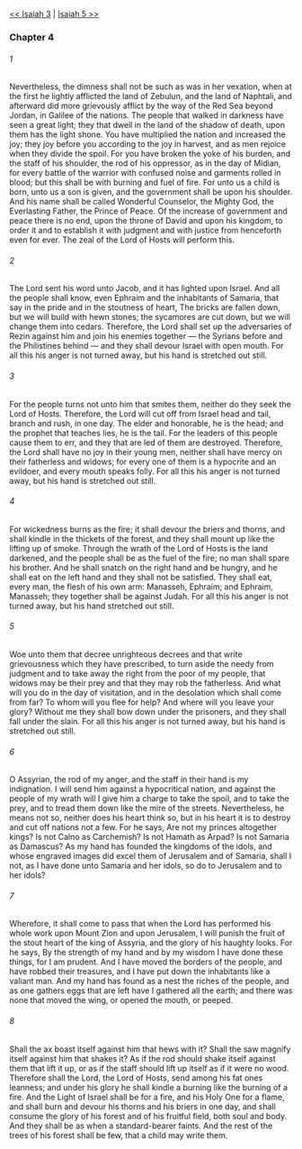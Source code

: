 [<< Isaiah 3](Isaiah%203)  |  [Isaiah 5 >>](Isaiah%205)

### Chapter 4
###### 1
Nevertheless, the dimness shall not be such as was in her vexation, when at the first he lightly afflicted the land of Zebulun, and the land of Naphtali, and afterward did more grievously afflict by the way of the Red Sea beyond Jordan, in Galilee of the nations. The people that walked in darkness have seen a great light; they that dwell in the land of the shadow of death, upon them has the light shone. You have multiplied the nation and increased the joy; they joy before you according to the joy in harvest, and as men rejoice when they divide the spoil. For you have broken the yoke of his burden, and the staff of his shoulder, the rod of his oppressor, as in the day of Midian, for every battle of the warrior with confused noise and garments rolled in blood; but this shall be with burning and fuel of fire. For unto us a child is born, unto us a son is given, and the government shall be upon his shoulder. And his name shall be called Wonderful Counselor, the Mighty God, the Everlasting Father, the Prince of Peace. Of the increase of government and peace there is no end, upon the throne of David and upon his kingdom, to order it and to establish it with judgment and with justice from henceforth even for ever. The zeal of the Lord of Hosts will perform this.

###### 2
The Lord sent his word unto Jacob, and it has lighted upon Israel. And all the people shall know, even Ephraim and the inhabitants of Samaria, that say in the pride and in the stoutness of heart, The bricks are fallen down, but we will build with hewn stones; the sycamores are cut down, but we will change them into cedars. Therefore, the Lord shall set up the adversaries of Rezin against him and join his enemies together — the Syrians before and the Philistines behind — and they shall devour Israel with open mouth. For all this his anger is not turned away, but his hand is stretched out still.

###### 3
For the people turns not unto him that smites them, neither do they seek the Lord of Hosts. Therefore, the Lord will cut off from Israel head and tail, branch and rush, in one day. The elder and honorable, he is the head; and the prophet that teaches lies, he is the tail. For the leaders of this people cause them to err, and they that are led of them are destroyed. Therefore, the Lord shall have no joy in their young men, neither shall have mercy on their fatherless and widows; for every one of them is a hypocrite and an evildoer, and every mouth speaks folly. For all this his anger is not turned away, but his hand is stretched out still.

###### 4
For wickedness burns as the fire; it shall devour the briers and thorns, and shall kindle in the thickets of the forest, and they shall mount up like the lifting up of smoke. Through the wrath of the Lord of Hosts is the land darkened, and the people shall be as the fuel of the fire; no man shall spare his brother. And he shall snatch on the right hand and be hungry, and he shall eat on the left hand and they shall not be satisfied. They shall eat, every man, the flesh of his own arm: Manasseh, Ephraim; and Ephraim, Manasseh; they together shall be against Judah. For all this his anger is not turned away, but his hand stretched out still.

###### 5
Woe unto them that decree unrighteous decrees and that write grievousness which they have prescribed, to turn aside the needy from judgment and to take away the right from the poor of my people, that widows may be their prey and that they may rob the fatherless. And what will you do in the day of visitation, and in the desolation which shall come from far? To whom will you flee for help? And where will you leave your glory? Without me they shall bow down under the prisoners, and they shall fall under the slain. For all this his anger is not turned away, but his hand is stretched out still.

###### 6
O Assyrian, the rod of my anger, and the staff in their hand is my indignation. I will send him against a hypocritical nation, and against the people of my wrath will I give him a charge to take the spoil, and to take the prey, and to tread them down like the mire of the streets. Nevertheless, he means not so, neither does his heart think so, but in his heart it is to destroy and cut off nations not a few. For he says, Are not my princes altogether kings? Is not Calno as Carchemish? Is not Hamath as Arpad? Is not Samaria as Damascus? As my hand has founded the kingdoms of the idols, and whose engraved images did excel them of Jerusalem and of Samaria, shall I not, as I have done unto Samaria and her idols, so do to Jerusalem and to her idols?

###### 7
Wherefore, it shall come to pass that when the Lord has performed his whole work upon Mount Zion and upon Jerusalem, I will punish the fruit of the stout heart of the king of Assyria, and the glory of his haughty looks. For he says, By the strength of my hand and by my wisdom I have done these things, for I am prudent. And I have moved the borders of the people, and have robbed their treasures, and I have put down the inhabitants like a valiant man. And my hand has found as a nest the riches of the people, and as one gathers eggs that are left have I gathered all the earth; and there was none that moved the wing, or opened the mouth, or peeped.

###### 8
Shall the ax boast itself against him that hews with it? Shall the saw magnify itself against him that shakes it? As if the rod should shake itself against them that lift it up, or as if the staff should lift up itself as if it were no wood. Therefore shall the Lord, the Lord of Hosts, send among his fat ones leanness; and under his glory he shall kindle a burning like the burning of a fire. And the Light of Israel shall be for a fire, and his Holy One for a flame, and shall burn and devour his thorns and his briers in one day, and shall consume the glory of his forest and of his fruitful field, both soul and body. And they shall be as when a standard-bearer faints. And the rest of the trees of his forest shall be few, that a child may write them.